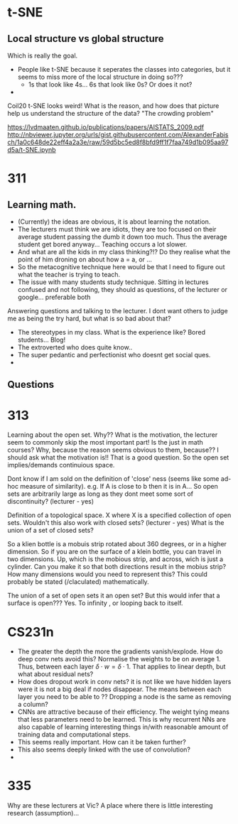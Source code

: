 # t-SNE
## Local structure vs global structure

Which is really the goal. 
* People like t-SNE because it seperates the classes into categories, but it seems to miss more of the local structure in doing so??? 
  * 1s that look like 4s... 6s that look like 0s? Or does it not?
* 

Coil20 t-SNE looks weird! What is the reason, and how does that picture help us understand the structure of the data?
"The crowding problem"

https://lvdmaaten.github.io/publications/papers/AISTATS_2009.pdf
http://nbviewer.jupyter.org/urls/gist.githubusercontent.com/AlexanderFabisch/1a0c648de22eff4a2a3e/raw/59d5bc5ed8f8bfd9ff1f7faa749d1b095aa97d5a/t-SNE.ipynb

# 311

## Learning math. 
* (Currently) the ideas are obvious, it is about learning the notation. 
 * The lecturers must think we are idiots, they are too focused on their average student passing the dumb it down too much. Thus the average student get bored anyway... Teaching occurs a lot slower.
 * And what are all the kids in my class thinking?!? Do they realise what the point of him droning on about how a = a, or ...
* So the metacognitive technique here would be that I need to figure out what the teacher is trying to teach.
* The issue with many students study technique. Sitting in lectures confused and not following, they should as questions, of the lecturer or google... preferable both

Answering questions and talking to the lecturer. I dont want others to judge me as being the try hard, but what is so bad about that?

* The stereotypes in my class. What is the experience like? Bored students... Blog!
 * The extroverted who does quite know..
 * The super pedantic and perfectionist who doesnt get social ques.
 * 

## Questions

# 313

Learning about the open set. Why?? What is the motivation, the lecturer seem to commonly skip the most important part! Is the just in math courses? Why, because the reason seems obvious to them, because?? I should ask what the motivation is!! That is a good question.
So the open set implies/demands continuious space.

Dont know if I am sold on the definition of 'close' ness (seems like some ad-hoc measure of similarity). e.g. If A is close to b then it is in A... So open sets are arbitrarily large as long as they dont meet some sort of discontinuity? (lecturer - yes)

Definition of a topological space. X where X is a specified collection of open sets. Wouldn't this also work with closed sets? (lecturer - yes)  What is the union of a set of closed sets? 

So a klien bottle is a mobuis strip rotated about 360 degrees, or in a higher dimension. So if you are on the surface of a klein bottle, you can travel in two dimensions. Up, which is the mobious strip, and across, wich is just a cylinder. Can you make it so that both directions result in the mobius strip? How many dimensions would you need to represent this? This could probably be stated (/claculated) mathematically.

The union of a set of open sets it an open set? But this would infer that a surface is open??? Yes. To infinity , or looping back to itself.


# CS231n

* The greater the depth the more the gradients vanish/explode. How do deep conv nets avoid this? Normalise the weights to be on average 1. Thus, between each layer $\delta \cdot w = \delta \cdot 1$. That applies to linear depth, but what about residual nets?
* How does dropout work in conv nets? it is not like we have hidden layers were it is not a big deal if nodes disappear. The means between each layer you need to be able to ?? Dropping a node is the same as removing a column?
* CNNs are attractive because of their efficiency. The weight tying means that less parameters need to be learned. This is why recurrent NNs are also capable of learning interesting things in/with reasonable amount of training data and computational steps.
 * This seems really important. How can it be taken further? 
 * This also seems deeply linked with the use of convolution?
 * 
 
# 335

Why are these lecturers at Vic? A place where there is little interesting research (assumption)...
